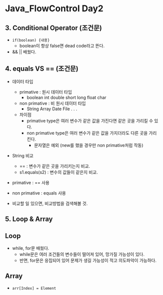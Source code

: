 # Java_FlowControl Day2
 
## 3. Conditional Operator (조건문)

+ `if(boolean) {내용}`
    + boolean이 항상 false면 dead code라고 뜬다.
+ && || 배웠다.
    
    
## 4. equals VS == (조건문)
+ 데이터 타입
    + primative : 원시 데이터 타입
        + boolean int double short long float char
    + non primative : 비 원시 데이터 타입
        + String Array Date File . . .
    + 차이점
        + primative type은 여러 변수가 같은 값을 가진다면 같은 곳을 가리킬 수 있다.
        + non primative type은 여러 변수가 같은 값을 가지더라도 다른 곳을 가리킨다.
            + 문자열은 예외 (new를 했을 경우만 non primative처럼 작동)

+ String 비교
    + == : 변수가 같은 곳을 가리키는지 비교.
    + s1.equals(s2) : 변수의 값들이 같은지 비교.
    
+ primative : == 사용
+ non primative : equals 사용
+ 비교할 일 있으면, 비교방법을 검색해볼 것.


## 5. Loop & Array

## Loop
+ while, for문 배웠다.
    + while문은 여러 조건들의 변수들이 떨어져 있어, 망가질 가능성이 있다.
    + 반면, for문은 응집되어 있어 문제가 생길 가능성이 적고 의도파악이 가능하다.
    
## Array
+ `arr[Index] = Element`
    
